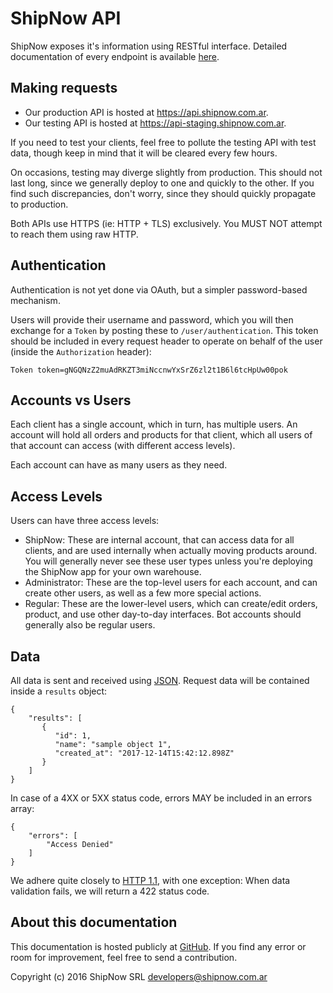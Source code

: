 ShipNow API
===========

ShipNow exposes it's information using RESTful interface. Detailed
documentation of every endpoint is available [here][swagger].

Making requests
---------------

 * Our production API is hosted at https://api.shipnow.com.ar.
 * Our testing API is hosted at https://api-staging.shipnow.com.ar.

If you need to test your clients, feel free to pollute the testing API with
test data, though keep in mind that it will be cleared every few hours.

On occasions, testing may diverge slightly from production. This should not
last long, since we generally deploy to one and quickly to the other. If you
find such discrepancies, don't worry, since they should quickly propagate to
production.

Both APIs use HTTPS (ie: HTTP + TLS) exclusively. You MUST NOT attempt to reach
them using raw HTTP.

Authentication
--------------

Authentication is not yet done via OAuth, but a simpler password-based
mechanism.

Users will provide their username and password, which you will then exchange
for a `Token` by posting these to `/user/authentication`. This token should be
included in every request header to operate on behalf of the user (inside the
`Authorization` header):

    Token token=gNGQNzZ2muAdRKZT3miNccnwYxSrZ6zl2t1B6l6tcHpUw00pok

Accounts vs Users
-----------------

Each client has a single account, which in turn, has multiple users. An account
will hold all orders and products for that client, which all users of that
account can access (with different access levels).

Each account can have as many users as they need.

Access Levels
-------------

Users can have three access levels:

 * ShipNow: These are internal account, that can access data for all clients,
   and are used internally when actually moving products around.
   You will generally never see these user types unless you're deploying
   the ShipNow app for your own warehouse.
 * Administrator: These are the top-level users for each account, and can
   create other users, as well as a few more special actions.
 * Regular: These are the lower-level users, which can create/edit orders,
   product, and use other day-to-day interfaces.
   Bot accounts should generally also be regular users.

Data
----

All data is sent and received using [JSON][json]. Request data will be
contained inside a `results` object:

    {
        "results": [
           {
              "id": 1,
              "name": "sample object 1",
              "created_at": "2017-12-14T15:42:12.898Z"
           }
        ]
    }

In case of a 4XX or 5XX status code, errors MAY be included in an errors array:

    {
        "errors": [
            "Access Denied"
        ]
    }

We adhere quite closely to [HTTP 1.1][http1.1], with one exception: When data
validation fails, we will return a 422 status code.

About this documentation
------------------------

This documentation is hosted publicly at [GitHub][github]. If you find any
error or room for improvement, feel free to send a contribution.

Copyright (c) 2016 ShipNow SRL <developers@shipnow.com.ar>

[swagger]: https://docs.shipnow.com.ar/swagger/
[json]: http://www.ecma-international.org/publications/files/ECMA-ST/ECMA-404.pdf
[http1.1]: https://tools.ietf.org/html/rfc2616
[github]: https://github.com/shipnow/docs

